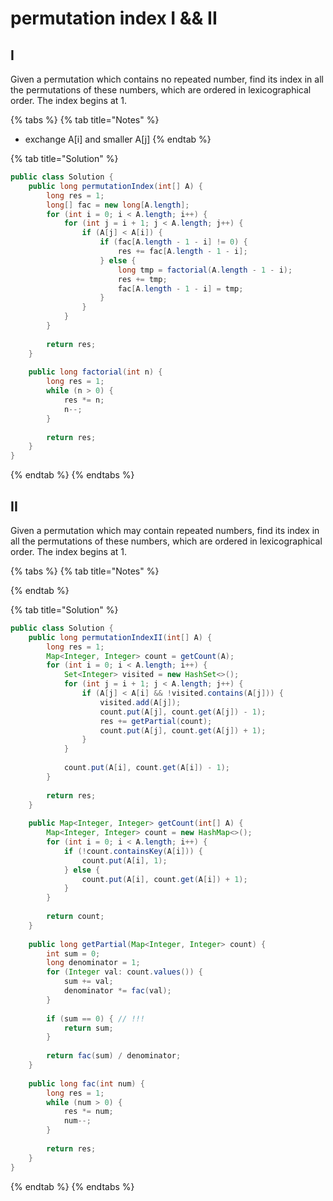 # permutation index I && II

## I

Given a permutation which contains no repeated number, find its index in all the permutations of these numbers, which are ordered in lexicographical order. The index begins at 1.

{% tabs %}
{% tab title="Notes" %}
* exchange A\[i\] and smaller A\[j\]
{% endtab %}

{% tab title="Solution" %}
```java
public class Solution {
    public long permutationIndex(int[] A) {
        long res = 1;
        long[] fac = new long[A.length];
        for (int i = 0; i < A.length; i++) {
            for (int j = i + 1; j < A.length; j++) {
                if (A[j] < A[i]) {
                    if (fac[A.length - 1 - i] != 0) {
                        res += fac[A.length - 1 - i];
                    } else {
                        long tmp = factorial(A.length - 1 - i);
                        res += tmp;   
                        fac[A.length - 1 - i] = tmp;
                    }
                }
            }
        }
        
        return res;
    }
    
    public long factorial(int n) {
        long res = 1;
        while (n > 0) {
            res *= n;
            n--;
        }
        
        return res;
    }
}
```
{% endtab %}
{% endtabs %}

## II

Given a permutation which may contain repeated numbers, find its index in all the permutations of these numbers, which are ordered in lexicographical order. The index begins at 1.

{% tabs %}
{% tab title="Notes" %}

{% endtab %}

{% tab title="Solution" %}
```java
public class Solution {
    public long permutationIndexII(int[] A) {
        long res = 1;
        Map<Integer, Integer> count = getCount(A);
        for (int i = 0; i < A.length; i++) {
            Set<Integer> visited = new HashSet<>();
            for (int j = i + 1; j < A.length; j++) {
                if (A[j] < A[i] && !visited.contains(A[j])) {
                    visited.add(A[j]);
                    count.put(A[j], count.get(A[j]) - 1);
                    res += getPartial(count);
                    count.put(A[j], count.get(A[j]) + 1);
                }
            }
            
            count.put(A[i], count.get(A[i]) - 1);
        }
        
        return res;
    }
    
    public Map<Integer, Integer> getCount(int[] A) {
        Map<Integer, Integer> count = new HashMap<>();
        for (int i = 0; i < A.length; i++) {
            if (!count.containsKey(A[i])) {
                count.put(A[i], 1);
            } else {
                count.put(A[i], count.get(A[i]) + 1);
            }
        }
        
        return count;
    }
    
    public long getPartial(Map<Integer, Integer> count) {
        int sum = 0;
        long denominator = 1;
        for (Integer val: count.values()) {
            sum += val;
            denominator *= fac(val);
        }
        
        if (sum == 0) { // !!!
            return sum;
        }
        
        return fac(sum) / denominator;
    }
    
    public long fac(int num) {
        long res = 1;
        while (num > 0) {
            res *= num;
            num--;
        }
        
        return res;
    }
}
```
{% endtab %}
{% endtabs %}

